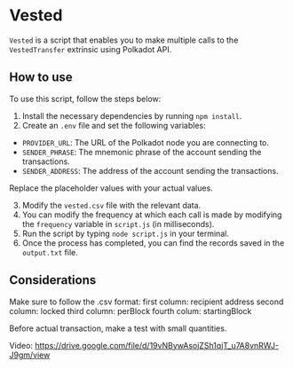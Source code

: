 # Vested

`Vested` is a script that enables you to make multiple calls to the `VestedTransfer` extrinsic using Polkadot API.

## How to use

To use this script, follow the steps below:

1. Install the necessary dependencies by running `npm install`.
2. Create an `.env` file and set the following variables:


- `PROVIDER_URL`: The URL of the Polkadot node you are connecting to.
- `SENDER_PHRASE`: The mnemonic phrase of the account sending the transactions.
- `SENDER_ADDRESS`: The address of the account sending the transactions.

Replace the placeholder values with your actual values.

3. Modify the `vested.csv` file with the relevant data.
4. You can modify the frequency at which each call is made by modifying the `frequency` variable in `script.js` (in milliseconds).
5. Run the script by typing `node script.js` in your terminal.
6. Once the process has completed, you can find the records saved in the `output.txt` file.

## Considerations

Make sure to follow the .csv format:
first column: recipient address
second column: locked
third column: perBlock
fourth colum: startingBlock

Before actual transaction, make a test with small quantities.

Video:
https://drive.google.com/file/d/19vNBywAsojZSh1qjT_u7A8vnRWJ-J9gm/view
